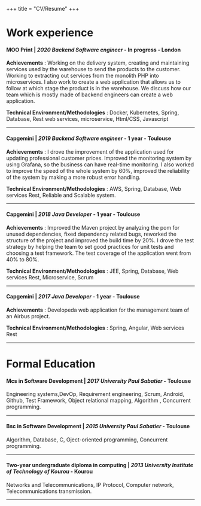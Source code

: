 +++
title = "CV/Resume"
+++


# Work experience

#### **MOO Print** | *2020 Backend Software engineer* - In progress - London

**Achievements** : 
Working on the delivery system, creating and maintaining
services used by the warehouse to send the products to the
customer. Working to extracting out services from the monolith
PHP into microservices. I also work to create a web application
that allows us to follow at which stage the product is in the
warehouse. We discuss how our team which is mostly made of
backend engineers can create a web application.

**Technical Environment/Methodologies** :
Docker, Kubernetes, Spring, Database, Rest web services,
microservice, Html/CSS, Javascript

---

#### **Capgemini** | *2019 Backend Software engineer* - 1 year - Toulouse

**Achievements** : 
I drove the improvement of the application used for
updating professional customer prices. Improved the
monitoring system by using Grafana, so the business can have
real-time monitoring. I also worked to improve the speed
of the whole system by 60%, improved the reliability of
the system by making a more robust error handling.

**Technical Environment/Methodologies** :
AWS, Spring, Database, Web services Rest, Reliable and Scalable system. 

---

#### **Capgemini** | *2018 Java Developer* - 1 year - Toulouse

**Achievements** : 
Improved the Maven project by analyzing the pom for
unused dependencies, fixed dependency related bugs,
reworked the structure of the project and improved the
build time by 20%. I drove the test strategy by helping the
team to set good practices for unit tests and choosing a test
framework. The test coverage of the application went
from 40% to 80%.

**Technical Environment/Methodologies** :
JEE, Spring, Database, Web services Rest, Microservice,
Scrum

---

#### **Capgemini** | *2017 Java Developer* - 1 year - Toulouse

**Achievements** : 
Developeda web application for the management team of an
Airbus project.

**Technical Environment/Methodologies** :
Spring, Angular, Web services Rest

---

# Formal Education

#### **Mcs in Software Development** | *2017 University Paul Sabatier* - Toulouse

Engineering systems,DevOp, Requirement engineering,
Scrum, Android, Github, Test Framework, Object relational
mapping, Algorithm , Concurrent programming.

---

#### **Bsc in Software Development** | *2015 University Paul Sabatier* - Toulouse

Algorithm, Database, C, Oject-oriented programming, Concurrent programming. 

---


#### **Two-year undergraduate diploma in computing** | *2013 University Institute of Technology of Kourou* - Kourou

Networks and Telecommunications, IP Protocol, Computer network, Telecommunications transmission. 

---